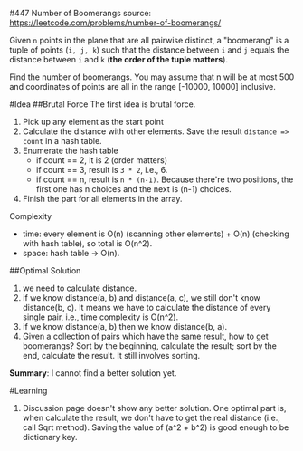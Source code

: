 #447 Number of Boomerangs
source: https://leetcode.com/problems/number-of-boomerangs/

Given `n` points in the plane that are all pairwise distinct, a "boomerang" is a tuple of points (`i, j, k`) such that the distance between `i` and `j` equals the distance between `i` and `k` (**the order of the tuple matters**).

Find the number of boomerangs. You may assume that n will be at most 500 and coordinates of points are all in the range [-10000, 10000] inclusive.

#Idea
##Brutal Force
The first idea is brutal force. 

1. Pick up any element as the start point
2. Calculate the distance with other elements. Save the result `distance => count` in a hash table.
3. Enumerate the hash table
	* if count == 2, it is 2 (order matters)
	* if count == 3, result is `3 * 2`, i.e., 6.
	* if count == n, result is `n * (n-1)`. Because there're two positions, the first one has n choices and the next is (n-1) choices.
4. Finish the part for all elements in the array.

Complexity

* time: every element is O(n) (scanning other elements) + O(n) (checking with hash table), so total is O(n^2).
* space: hash table -> O(n).

##Optimal Solution
1. we need to calculate distance.
2. if we know distance(a, b) and distance(a, c), we still don't know distance(b, c). It means we have to calculate the distance of every single pair, i.e., time complexity is O(n^2).
3. if we know distance(a, b) then we know distance(b, a).
4. Given a collection of pairs which have the same result, how to get boomerangs? Sort by the beginning, calculate the result; sort by the end, calculate the result. It still involves sorting.

**Summary**: I cannot find a better solution yet.

#Learning
1. Discussion page doesn't show any better solution. One optimal part is, when calculate the result, we don't have to get the real distance (i.e., call Sqrt method). Saving the value of (a^2 + b^2) is good enough to be dictionary key.
